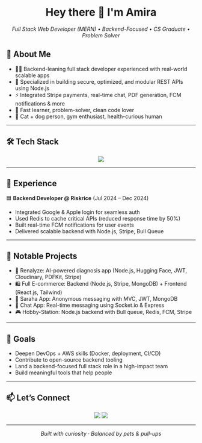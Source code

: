 <h1 align="center">Hey there 👋 I'm Amira</h1>
<p align="center"><em>Full Stack Web Developer (MERN) • Backend-Focused • CS Graduate • Problem Solver</em></p>


## 🚀 About Me

- 👩‍💻 Backend-leaning full stack developer experienced with real-world scalable apps
- 🔐 Specialized in building secure, optimized, and modular REST APIs using Node.js
- ⚡ Integrated Stripe payments, real-time chat, PDF generation, FCM notifications & more
- 🧠 Fast learner, problem-solver, clean code lover
- 🐾 Cat + dog person, gym enthusiast, health-curious human

---

## 🛠️ Tech Stack

<p align="center " >
  <img src="https://skillicons.dev/icons?i=js,ts,nodejs,express,nestjs,mongodb,react,html,css,tailwind,bootstrap,redis,graphql,git,github,firebase,vercel,stripe,cloudinary &perline=4" />
</p>

---

## 💼 Experience

🟦 <strong>Backend Developer @ Riskrice</strong> (Jul 2024 – Dec 2024)  
- Integrated Google & Apple login for seamless auth  
- Used Redis to cache critical APIs (reduced response time by 50%)  
- Built real-time FCM notifications for user events  
- Delivered scalable backend with Node.js, Stripe, Bull Queue

---

## 🔧 Notable Projects

- 🧠 Renalyze: AI-powered diagnosis app (Node.js, Hugging Face, JWT, Cloudinary, PDFKit, Stripe)
- 🛍️ Full E-commerce: Backend (Node.js, Stripe, MongoDB) + Frontend (React.js, Tailwind)
- 💬 Saraha App: Anonymous messaging with MVC, JWT, MongoDB
- 📡 Chat App: Real-time messaging using Socket.io & Express
- 🎮 Hobby-Station: Node.js backend with Bull queue, Redis, FCM, Stripe

---

## 🎯 Goals

- Deepen DevOps + AWS skills (Docker, deployment, CI/CD)
- Contribute to open-source backend tooling
- Land a backend-focused full stack role in a high-impact team
- Build meaningful tools that help people

---

## 📫 Let’s Connect

<p align="center">
  <a href="mailto:amiraqasim808@gmail.com"><img src="https://img.shields.io/badge/Gmail-amiraqasim808@gmail.com-red?style=for-the-badge&logo=gmail&logoColor=white" /></a>
  <a href="https://www.linkedin.com/in/amira-qasim-728573259/"><img src="https://img.shields.io/badge/LinkedIn-Amira%20Qasim-blue?style=for-the-badge&logo=linkedin&logoColor=white" /></a>
</p>

---

<p align="center"><em>Built with curiosity · Balanced by pets & pull-ups</em></p>
